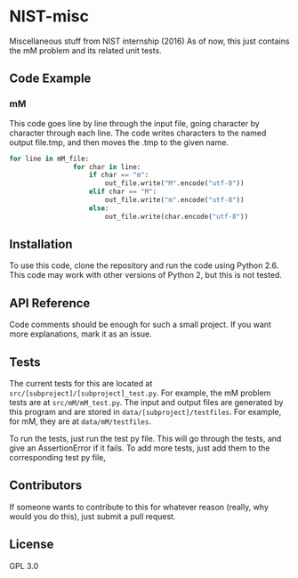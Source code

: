 # NIST-misc
Miscellaneous stuff from NIST internship (2016)
As of now, this just contains the mM problem and its related unit tests.

## Code Example

### mM
This code goes line by line through the input file, going character by character through each line. The code writes
characters to the named output file.tmp, and then moves the .tmp to the given name.

```python
for line in mM_file:
                for char in line:
                    if char == "m":
                        out_file.write("M".encode("utf-8"))
                    elif char == "M":
                        out_file.write("m".encode("utf-8"))
                    else:
                        out_file.write(char.encode("utf-8"))
```


## Installation

To use this code, clone the repository and run the code using Python 2.6. This code may work with other versions of
Python 2, but this is not tested.


## API Reference

Code comments should be enough for such a small project. If you want more explanations, mark it as an issue.

## Tests

The current tests for this are located at `src/[subproject]/[subproject]_test.py`. For example, the mM problem tests are
at `src/mM/mM_test.py`. The input and output files are generated by this program and are stored in
`data/[subproject]/testfiles`. For example, for mM, they are at `data/mM/testfiles`.

To run the tests, just run the test py file. This will go through the tests, and give an AssertionError if it fails. To
add more tests, just add them to the corresponding test py file,

## Contributors

If someone wants to contribute to this for whatever reason (really, why would you do this), just submit a pull request.

## License

GPL 3.0
